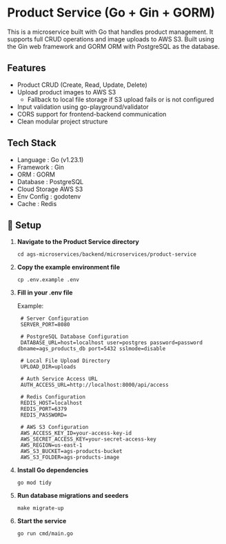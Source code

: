 # Product Service (Go + Gin + GORM)

This is a microservice built with Go that handles product management. It supports full CRUD operations and image uploads to AWS S3. Built using the Gin web framework and GORM ORM with PostgreSQL as the database.

## Features

- Product CRUD (Create, Read, Update, Delete)
- Upload product images to AWS S3
    - Fallback to local file storage if S3 upload fails or is not configured
- Input validation using go-playground/validator
- CORS support for frontend-backend communication
- Clean modular project structure

## Tech Stack
- Language : Go (v1.23.1)
- Framework : Gin
- ORM : GORM
- Database : PostgreSQL
- Cloud Storage AWS S3
- Env Config : godotenv
- Cache : Redis

## 🚀 Setup
1. **Navigate to the Product Service directory**
   ```
   cd ags-microservices/backend/microservices/product-service
   ```
2. **Copy the example environment file**
   ```
   cp .env.example .env
   ```
3. **Fill in your .env file**

   Example: 
   ```env
    # Server Configuration
    SERVER_PORT=8080

    # PostgreSQL Database Configuration
    DATABASE_URL=host=localhost user=postgres password=password dbname=ags_products_db port=5432 sslmode=disable

    # Local File Upload Directory
    UPLOAD_DIR=uploads

    # Auth Service Access URL
    AUTH_ACCESS_URL=http://localhost:8000/api/access

    # Redis Configuration
    REDIS_HOST=localhost
    REDIS_PORT=6379
    REDIS_PASSWORD=

    # AWS S3 Configuration
    AWS_ACCESS_KEY_ID=your-access-key-id
    AWS_SECRET_ACCESS_KEY=your-secret-access-key
    AWS_REGION=us-east-1
    AWS_S3_BUCKET=ags-products-bucket
    AWS_S3_FOLDER=ags-products-image
   ```

3. **Install Go dependencies**
   ```
   go mod tidy
   ```
4. **Run database migrations and seeders**
   ```
   make migrate-up
   ```
5. **Start the service**
   ```
   go run cmd/main.go
   ```

